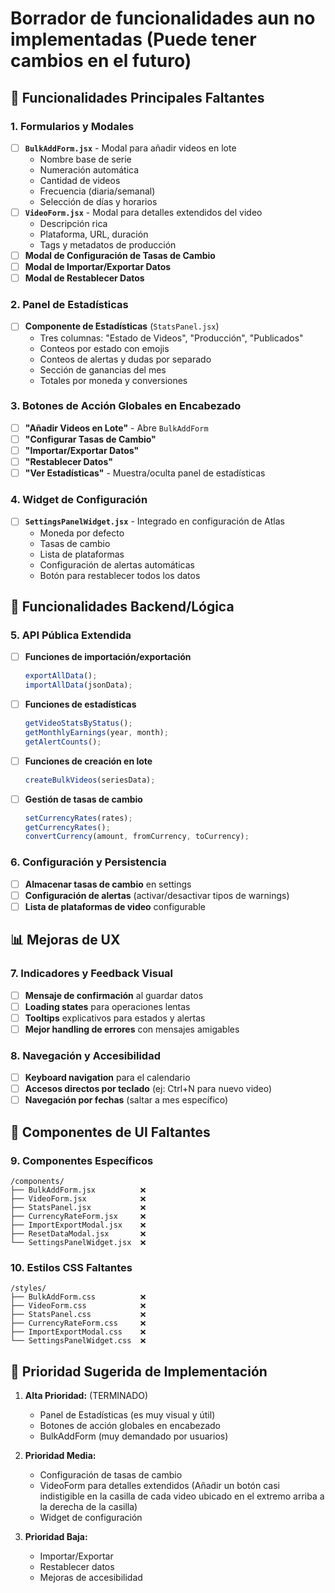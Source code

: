 # Borrador de funcionalidades aun no implementadas (Puede tener cambios en el futuro)

## 🚀 Funcionalidades Principales Faltantes

### 1. **Formularios y Modales**

- [ ] **`BulkAddForm.jsx`** - Modal para añadir videos en lote
  - Nombre base de serie
  - Numeración automática
  - Cantidad de videos
  - Frecuencia (diaria/semanal)
  - Selección de días y horarios
- [ ] **`VideoForm.jsx`** - Modal para detalles extendidos del video
  - Descripción rica
  - Plataforma, URL, duración
  - Tags y metadatos de producción
- [ ] **Modal de Configuración de Tasas de Cambio**
- [ ] **Modal de Importar/Exportar Datos**
- [ ] **Modal de Restablecer Datos**

### 2. **Panel de Estadísticas**

- [ ] **Componente de Estadísticas** (`StatsPanel.jsx`)
  - Tres columnas: "Estado de Videos", "Producción", "Publicados"
  - Conteos por estado con emojis
  - Conteos de alertas y dudas por separado
  - Sección de ganancias del mes
  - Totales por moneda y conversiones

### 3. **Botones de Acción Globales en Encabezado**

- [ ] **"Añadir Videos en Lote"** - Abre `BulkAddForm`
- [ ] **"Configurar Tasas de Cambio"**
- [ ] **"Importar/Exportar Datos"**
- [ ] **"Restablecer Datos"**
- [ ] **"Ver Estadísticas"** - Muestra/oculta panel de estadísticas

### 4. **Widget de Configuración**

- [ ] **`SettingsPanelWidget.jsx`** - Integrado en configuración de Atlas
  - Moneda por defecto
  - Tasas de cambio
  - Lista de plataformas
  - Configuración de alertas automáticas
  - Botón para restablecer todos los datos

## 🔧 Funcionalidades Backend/Lógica

### 5. **API Pública Extendida**

- [ ] **Funciones de importación/exportación**
  ```javascript
  exportAllData();
  importAllData(jsonData);
  ```
- [ ] **Funciones de estadísticas**
  ```javascript
  getVideoStatsByStatus();
  getMonthlyEarnings(year, month);
  getAlertCounts();
  ```
- [ ] **Funciones de creación en lote**
  ```javascript
  createBulkVideos(seriesData);
  ```
- [ ] **Gestión de tasas de cambio**
  ```javascript
  setCurrencyRates(rates);
  getCurrencyRates();
  convertCurrency(amount, fromCurrency, toCurrency);
  ```

### 6. **Configuración y Persistencia**

- [ ] **Almacenar tasas de cambio** en settings
- [ ] **Configuración de alertas** (activar/desactivar tipos de warnings)
- [ ] **Lista de plataformas de video** configurable

## 📊 Mejoras de UX

### 7. **Indicadores y Feedback Visual**

- [ ] **Mensaje de confirmación** al guardar datos
- [ ] **Loading states** para operaciones lentas
- [ ] **Tooltips** explicativos para estados y alertas
- [ ] **Mejor handling de errores** con mensajes amigables

### 8. **Navegación y Accesibilidad**

- [ ] **Keyboard navigation** para el calendario
- [ ] **Accesos directos por teclado** (ej: Ctrl+N para nuevo video)
- [ ] **Navegación por fechas** (saltar a mes específico)

## 🎨 Componentes de UI Faltantes

### 9. **Componentes Específicos**

```
/components/
├── BulkAddForm.jsx          ❌
├── VideoForm.jsx            ❌
├── StatsPanel.jsx           ❌
├── CurrencyRateForm.jsx     ❌
├── ImportExportModal.jsx    ❌
├── ResetDataModal.jsx       ❌
└── SettingsPanelWidget.jsx  ❌
```

### 10. **Estilos CSS Faltantes**

```
/styles/
├── BulkAddForm.css          ❌
├── VideoForm.css            ❌
├── StatsPanel.css           ❌
├── CurrencyRateForm.css     ❌
├── ImportExportModal.css    ❌
└── SettingsPanelWidget.css  ❌
```

## 🔄 Prioridad Sugerida de Implementación

1. **Alta Prioridad:** (TERMINADO)

   - Panel de Estadísticas (es muy visual y útil)
   - Botones de acción globales en encabezado
   - BulkAddForm (muy demandado por usuarios)

2. **Prioridad Media:**

   - Configuración de tasas de cambio
   - VideoForm para detalles extendidos (Añadir un botón casi indistigible en la casilla de cada video ubicado en el extremo arriba a la derecha de la casilla)
   - Widget de configuración

3. **Prioridad Baja:**
   - Importar/Exportar
   - Restablecer datos
   - Mejoras de accesibilidad
